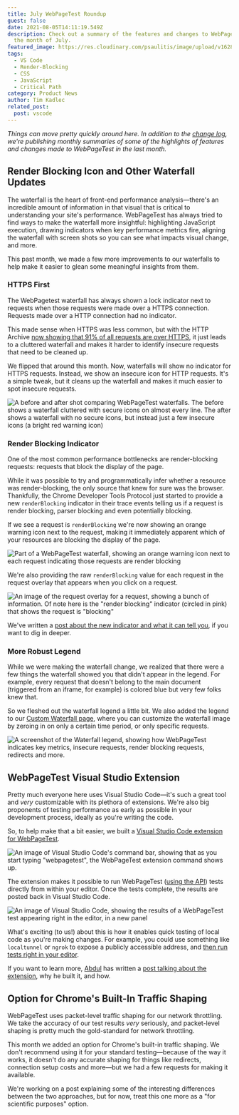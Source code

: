 ```yaml
---
title: July WebPageTest Roundup
guest: false
date: 2021-08-05T14:11:19.549Z
description: Check out a summary of the features and changes to WebPageTest in
  the month of July.
featured_image: https://res.cloudinary.com/psaulitis/image/upload/v1628174388/July_Roundup_b2j1il.png
tags:
  - VS Code
  - Render-Blocking
  - CSS
  - JavaScript
  - Critical Path
category: Product News
author: Tim Kadlec
related_post:
  post: vscode
---
```

*Things can move pretty quickly around here. In addition to the [change log](https://docs.webpagetest.org/change-log/), we're publishing monthly summaries of some of the highlights of features and changes made to WebPageTest in the last month.*

## Render Blocking Icon and Other Waterfall Updates

The waterfall is the heart of front-end performance analysis—there's an incredible amount of information in that visual that is critical to understanding your site's performance. WebPageTest has always tried to find ways to make the waterfall more insightful: highlighting JavaScript execution, drawing indicators when key performance metrics fire, aligning the waterfall with screen shots so you can see what impacts visual change, and more.

This past month, we made a few more improvements to our waterfalls to help make it easier to glean some meaningful insights from them.

### HTTPS First

The WebPagetest waterfall has always shown a lock indicator next to requests when those requests were made over a HTTPS connection. Requests made over a HTTP connection had no indicator.

This made sense when HTTPS was less common, but with the HTTP Archive [now showing that 91% of all requests are over HTTPS](https://httparchive.org/reports/state-of-the-web#pctHttps), it just leads to a cluttered waterfall and makes it harder to identify insecure requests that need to be cleaned up.

We flipped that around this month. Now, waterfalls will show no indicator for HTTPS requests. Instead, we show an insecure icon for HTTP requests. It's a simple tweak, but it cleans up the waterfall and makes it much easier to spot insecure requests.

![A before and after shot comparing WebPageTest waterfalls. The before shows a waterfall cluttered with secure icons on almost every line. The after shows a waterfall with no secure icons, but instead just a few insecure icons (a bright red warning icon)](https://res.cloudinary.com/psaulitis/image/upload/v1628173034/secure-icon_rznzev.png)

### Render Blocking Indicator

One of the most common performance bottlenecks are render-blocking requests: requests that block the display of the page.

While it was possible to try and programmatically infer whether a resource was render-blocking, the only source that knew for sure was the browser. Thankfully, the Chrome Developer Tools Protocol just started to provide a new `renderBlocking` indicator in their trace events telling us if a request is render blocking, parser blocking and even potentially blocking.

If we see a request is `renderBlocking` we're now showing an orange warning icon next to the request, making it immediately apparent which of your resources are blocking the display of the page.

![Part of a WebPageTest waterfall, showing an orange warning icon next to each request indicating those requests are render blocking](https://res.cloudinary.com/psaulitis/image/upload/v1626795180/render-blocking-icon-waterfall_gejlat.png)

We're also providing the raw `renderBlocking` value for each request in the request overlay that appears when you click on a request.

![An image of the request overlay for a request, showing a bunch of information. Of note here is the "render blocking" indicator (circled in pink) that shows the request is "blocking"](https://res.cloudinary.com/psaulitis/image/upload/v1626795180/status-in-dialog_p2sho8.png)

We've written a [post about the new indicator and what it can tell you](https://blog.webpagetest.org/posts/new-render-blocking-indicator-in-chrome-and-webpagetest/), if you want to dig in deeper.

### More Robust Legend

While we were making the waterfall change, we realized that there were a few things the waterfall showed you that didn't appear in the legend. For example, every request that doesn't belong to the main document (triggered from an iframe, for example) is colored blue but very few folks knew that.

So we fleshed out the waterfall legend a little bit. We also added the legend to our [Custom Waterfall page](https://www.webpagetest.org/customWaterfall.php?test=210726_BiDcVT_563eaf437daa79ec18be4b3dd4e3a706&run=1&width=930), where you can customize the waterfall image by zeroing in on only a certain time period, or only specific requests.

![A screenshot of the Waterfall legend, showing how WebPageTest indicates key metrics, insecure requests, render blocking requests, redirects and more.](https://res.cloudinary.com/psaulitis/image/upload/v1628173314/new-waterfall-legend_gzjseg.png)


## WebPageTest Visual Studio Extension

Pretty much everyone here uses Visual Studio Code—it's such a great tool and *very* customizable with its plethora of extensions. We're also big proponents of testing performance as early as possible in your development process, ideally as you're writing the code.

So, to help make that a bit easier, we built a [Visual Studio Code extension for WebPageTest](https://marketplace.visualstudio.com/items?itemName=WebPageTest.wpt-vscode-extension).

![An image of Visual Studio Code's command bar, showing that as you start typing "webpagetest", the WebPageTest extension command shows up.](https://res.cloudinary.com/psaulitis/image/upload/v1626961438/vscode-run.png)

The extension makes it possible to run WebPageTest ([using the API](https://product.webpagetest.org/api)) tests directly from within your editor. Once the tests complete, the results are posted back in Visual Studio Code.

![An image of Visual Studio Code, showing the results of a WebPageTest test appearing right in the editor, in a new panel](https://res.cloudinary.com/psaulitis/image/upload/v1626961439/vscode-final.png)

What's exciting (to us!) about this is how it enables quick testing of local code as you're making changes. For example, you could use something like `localtunnel` or `ngrok` to expose a publicly accessible address, and [then run tests right in your editor](https://twitter.com/tkadlec/status/1421100407493906434).

If you want to learn more, [Abdul](https://twitter.com/abdul_suhaill) has written a [post talking about the extension](https://blog.webpagetest.org/posts/vscode/), why he built it, and how.

## Option for Chrome's Built-In Traffic Shaping

WebPageTest uses packet-level traffic shaping for our network throttling. We take the accuracy of our test results *very* seriously, and packet-level shaping is pretty much the gold-standard for network throttling.

This month we added an option for Chrome's built-in traffic shaping. We don't recommend using it for your standard testing—because of the way it works, it doesn't do any accurate shaping for things like redirects, connection setup costs and more—but we had a few requests for making it available. 

We're working on a post explaining some of the interesting differences between the two approaches, but for now, treat this one more as a "for scientific purposes" option.